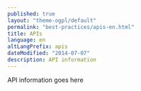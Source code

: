 ```yaml
---
published: true
layout: "theme-ogpl/default"
permalink: "best-practices/apis-en.html"
title: APIs
language: en
altLangPrefix: apis
dateModified: "2014-07-07"
description: API information
---
```


API information goes here

